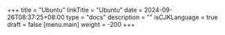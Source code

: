 +++
title = "Ubuntu"
linkTitle = "Ubuntu"
date = 2024-09-26T08:37:25+08:00
type = "docs"
description = ""
isCJKLanguage = true
draft = false
[menu.main]
	weight = -200
+++
